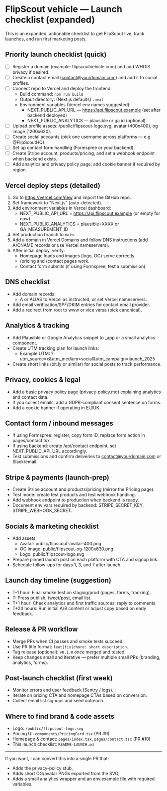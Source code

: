 # FlipScout vehicle — Launch checklist (expanded)

This is an expanded, actionable checklist to get FlipScout live, track launches, and run first marketing posts.

## Priority launch checklist (quick)

- [ ] Register a domain (example: flipscoutvehicle.com) and add WHOIS privacy if desired.
- [ ] Create a contact email (contact@yourdomain.com) and add it to social profiles.
- [ ] Connect repo to Vercel and deploy the frontend:
  - Build command: `npm run build`
  - Output directory: (Next.js defaults) `.next`
  - Environment variables (Vercel env names suggested):
    - NEXT_PUBLIC_API_URL — https://api.flipscout.example (set after backend deployed)
    - NEXT_PUBLIC_ANALYTICS — plausible or ga id (optional)
- [ ] Upload profile assets: /public/flipscout-logo.svg, avatar (400x400), og image (1200x630).
- [ ] Create social accounts (pick one username across platforms — e.g. @FlipScoutHQ).
- [ ] Set up contact form handling (Formspree or your backend).
- [ ] Create Stripe account, products/pricing, and set a webhook endpoint when backend exists.
- [ ] Add analytics and privacy policy page; add cookie banner if required by region.

## Vercel deploy steps (detailed)

1. Go to https://vercel.com/new and import the GitHub repo.
2. Set framework to "Next.js" (auto-detected).
3. Add environment variables in Vercel dashboard:
   - NEXT_PUBLIC_API_URL = https://api.flipscout.example (or empty for now)
   - NEXT_PUBLIC_ANALYTICS = plausible=XXXX or GA_MEASUREMENT_ID
4. Set production branch to `main`.
5. Add a domain in Vercel Domains and follow DNS instructions (add A/CNAME records or use Vercel nameservers).
6. After initial deploy, verify:
   - Homepage loads and images (logo, OG) serve correctly.
   - /pricing and /contact pages work.
   - Contact form submits (if using Formspree, test a submission).

## DNS checklist

- Add domain records:
  - A or ALIAS to Vercel as instructed, or set Vercel nameservers.
- Add email verification/SPF/DKIM entries for contact email provider.
- Add a redirect from root to www or vice versa (pick canonical).

## Analytics & tracking

- Add Plausible or Google Analytics snippet to _app or a small analytics component.
- Create UTM tracking plan for launch links:
  - Example UTM: ?utm_source=x&utm_medium=social&utm_campaign=launch_2025
- Create short links (bit.ly or similar) for social posts to track performance.

## Privacy, cookies & legal

- Add a basic privacy policy page (privacy-policy.md) explaining analytics and contact data.
- If you collect emails, add a GDPR-compliant consent sentence on forms.
- Add a cookie banner if operating in EU/UK.

## Contact form / inbound messages

- If using Formspree: register, copy form ID, replace form action in pages/contact.tsx.
- If using backend: create /api/contact endpoint, set NEXT_PUBLIC_API_URL accordingly.
- Test submissions and confirm deliveries to contact@yourdomain.com or Slack/email.

## Stripe & payments (launch-prep)

- Create Stripe account and products/pricing (mirror the Pricing page).
- Test mode: create test products and test webhook handling.
- Add webhook endpoint to production when backend is ready.
- Document env vars required by backend: STRIPE_SECRET_KEY, STRIPE_WEBHOOK_SECRET.

## Socials & marketing checklist

- Add assets:
  - Avatar: public/flipscout-avatar-400.png
  - OG image: public/flipscout-og-1200x630.png
  - Logo: public/flipscout-logo.svg
- Prepare pinned launch post on each platform with CTA and signup link.
- Schedule follow-ups for days 1, 3, and 7 after launch.

## Launch day timeline (suggestion)

- T-1 hour: Final smoke test on staging/prod (pages, forms, tracking).
- T: Press publish, tweet/post, email list.
- T+1 hour: Check analytics and first traffic sources; reply to comments.
- T+24 hours: Run initial A/B content or adjust copy based on early feedback.

## Release & PR workflow

- Merge PRs when CI passes and smoke tests succeed.
- Use PR title format: `feat|fix|chore: short description`.
- Tag release (optional): `v0.1.0` once merged and tested.
- Keep changes small and iterative — prefer multiple small PRs (branding, analytics, forms).

## Post-launch checklist (first week)

- Monitor errors and user feedback (Sentry / logs).
- Iterate on pricing CTA and homepage CTAs based on conversion.
- Collect email list signups and seed outreach.

## Where to find brand & code assets

- Logo: `/public/flipscout-logo.svg`
- Pricing UI: `components/PricingCard.tsx` (PR #9)
- Homepage & contact: `pages/index.tsx`, `pages/contact.tsx` (PR #10)
- This launch checklist: `README-LAUNCH.md`

---

If you want, I can convert this into a single PR that:
- Adds the privacy-policy stub,
- Adds short OG/avatar PNGs exported from the SVG,
- Adds a small analytics wrapper and an env.example file with required variables.